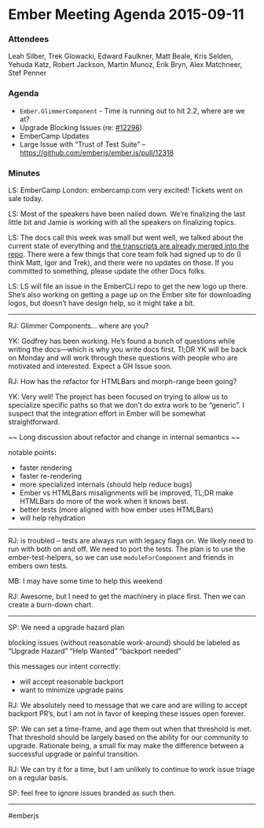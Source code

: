 Ember Meeting Agenda 2015-09-11
===============================

### Attendees

Leah Silber, Trek Glowacki, Edward Faulkner, Matt Beale, Kris Selden, Yehuda Katz, Robert Jackson, Martin Munoz, Erik Bryn, Alex Matchneer, Stef Penner

### Agenda

-   `Ember.GlimmerComponent` - Time is running out to hit 2.2, where are we at?
-   Upgrade Blocking Issues (re: [\#12296](https://github.com/emberjs/ember.js/issues/12296))
-   EmberCamp Updates
-   Large Issue with “Trust of Test Suite” – https://github.com/emberjs/ember.js/pull/12318

### Minutes

LS: EmberCamp London: embercamp.com very excited! Tickets went on sale today.

LS: Most of the speakers have been nailed down. We’re finalizing the last little bit and Jamie is working with all the speakers on finalizing topics.

LS: The docs call this week was small but went well, we talked about the current state of everything and [the transcripts are already merged into the repo](https://github.com/emberjs/core-notes/blob/master/docs-team/2015-09/september-10.md). There were a few things that core team folk had signed up to do (I think Matt, Igor and Trek), and there were no updates on those. If you committed to something, please update the other Docs folks.

LS: LS will file an issue in the EmberCLI repo to get the new logo up there. She’s also working on getting a page up on the Ember site for downloading logos, but doesn’t have design help, so it might take a bit.

------------------------------------------------------------------------

RJ: Glimmer Components… where are you?

YK: Godfrey has been working. He’s found a bunch of questions while writing the docs—which is why you write docs first. Tl;DR YK will be back on Monday and will work through these questions with people who are motivated and interested. Expect a GH Issue soon.

RJ: How has the refactor for HTMLBars and morph-range been going?

YK: Very well! The project has been focused on trying to allow us to specialize specific paths so that we don’t do extra work to be “generic”. I suspect that the integration effort in Ember will be somewhat straightforward.

~~ Long discussion about refactor and change in internal semantics ~~

notable points:

-   faster rendering
-   faster re-rendering
-   more specialized internals (should help reduce bugs)
-   Ember vs HTMLBars misalignments will be improved, TL;DR make HTMLBars do more of the work when it knows best.
-   better tests (more aligned with how ember uses HTMLBars)
-   will help rehydration

------------------------------------------------------------------------

RJ: is troubled – tests are always run with legacy flags on. We likely need to run with both on and off. We need to port the tests. The plan is to use the ember-test-helpers, so we can use `moduleForComponent` and friends in embers own tests.

MB: I may have some time to help this weekend

RJ: Awesome, but I need to get the machinery in place first. Then we can create a burn-down chart.

------------------------------------------------------------------------

SP: We need a upgrade hazard plan

blocking issues (without reasonable work-around) should be labeled as “Upgrade Hazard” “Help Wanted” “backport needed”

this messages our intent correctly:

-   will accept reasonable backport
-   want to minimize upgrade pains

RJ: We absolutely need to message that we care and are willing to accept backport PR’s, but I am not in favor of keeping these issues open forever.

SP: We can set a time-frame, and age them out when that threshold is met. That threshold should be largely based on the ability for our community to upgrade. Rationale being, a small fix may make the difference between a successful upgrade or painful transition.

RJ: We can try it for a time, but I am unlikely to continue to work issue triage on a regular basis.

SP: feel free to ignore issues branded as such then.

------------------------------------------------------------------------

\#emberjs
